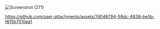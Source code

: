 ![Screenshot (271)](https://github.com/user-attachments/assets/6c1fb5b1-4bd6-446f-bfc4-a07d7df04979)

https://github.com/user-attachments/assets/7d046794-98dc-4838-be5b-f615b7510ea1

